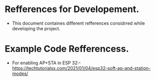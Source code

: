 # Refferences for Developement.
 - This document containes different refferences considrred while developing the project.
 
 # Example Code Refferencess.
 - For enabling AP+STA in ESP 32:-  https://techtutorialsx.com/2021/01/04/esp32-soft-ap-and-station-modes/
